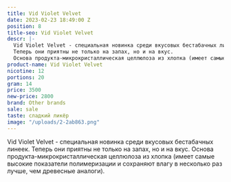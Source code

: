 ```yaml
---
title: Vid Violet Velvet
date: 2023-02-23 18:49:00 Z
position: 8
title-seo: Vid Violet Velvet
descr: |-
  Vid Violet Velvet - cпециальная новинка среди вкусовых бестабачных линеек.
  Теперь они приятны не только на запах, но и на вкус.
  Основа продукта-микрокристаллическая целлюлоза из хлопка (имеет самые высокие показатели полимеризации и сохраняют влагу в несколько раз лучше, чем древесные аналоги).
product-name: Vid Violet Velvet
nicotine: 12
portions: 20
gram: 14
price: 3500
new-price: 2800
brand: Other brands
sale: sale
taste: сладкий ликёр
image: "/uploads/2-2ab863.png"
---
```


Vid Violet Velvet - cпециальная новинка среди вкусовых бестабачных линеек.
Теперь они приятны не только на запах, но и на вкус.
Основа продукта-микрокристаллическая целлюлоза из хлопка (имеет самые высокие показатели полимеризации и сохраняют влагу в несколько раз лучше, чем древесные аналоги).